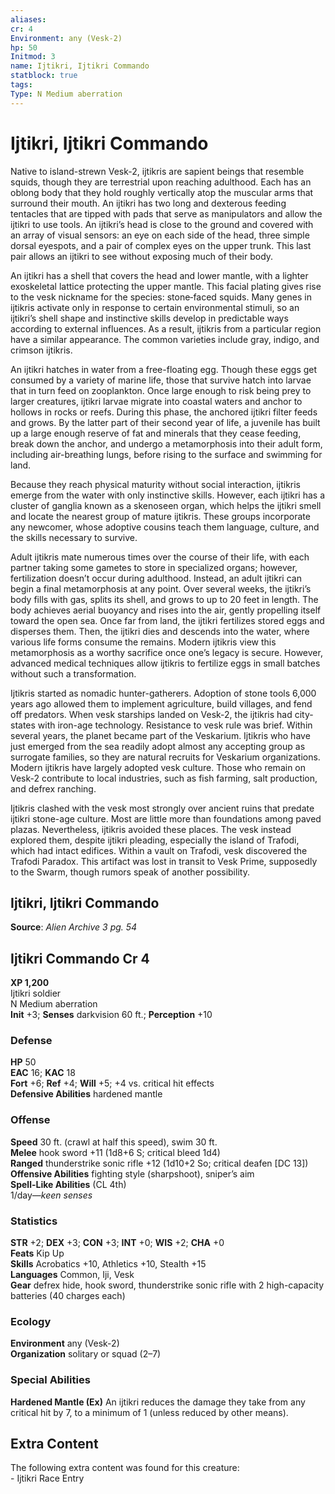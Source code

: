 ```yaml
---
aliases: 
cr: 4
Environment: any (Vesk-2)
hp: 50
Initmod: 3
name: Ijtikri, Ijtikri Commando
statblock: true
tags: 
Type: N Medium aberration
---
```


# Ijtikri, Ijtikri Commando

Native to island-strewn Vesk-2, ijtikris are sapient beings that resemble squids, though they are terrestrial upon reaching adulthood. Each has an oblong body that they hold roughly vertically atop the muscular arms that surround their mouth. An ijtikri has two long and dexterous feeding tentacles that are tipped with pads that serve as manipulators and allow the ijtikri to use tools. An ijtikri’s head is close to the ground and covered with an array of visual sensors: an eye on each side of the head, three simple dorsal eyespots, and a pair of complex eyes on the upper trunk. This last pair allows an ijtikri to see without exposing much of their body.

An ijtikri has a shell that covers the head and lower mantle, with a lighter exoskeletal lattice protecting the upper mantle. This facial plating gives rise to the vesk nickname for the species: stone‑faced squids. Many genes in ijtikris activate only in response to certain environmental stimuli, so an ijtikri’s shell shape and instinctive skills develop in predictable ways according to external influences. As a result, ijtikris from a particular region have a similar appearance. The common varieties include gray, indigo, and crimson ijtikris.

An ijtikri hatches in water from a free-floating egg. Though these eggs get consumed by a variety of marine life, those that survive hatch into larvae that in turn feed on zooplankton. Once large enough to risk being prey to larger creatures, ijtikri larvae migrate into coastal waters and anchor to hollows in rocks or reefs. During this phase, the anchored ijtikri filter feeds and grows. By the latter part of their second year of life, a juvenile has built up a large enough reserve of fat and minerals that they cease feeding, break down the anchor, and undergo a metamorphosis into their adult form, including air-breathing lungs, before rising to the surface and swimming for land.

Because they reach physical maturity without social interaction, ijtikris emerge from the water with only instinctive skills. However, each ijtikri has a cluster of ganglia known as a skenoseen organ, which helps the ijtikri smell and locate the nearest group of mature ijtikris. These groups incorporate any newcomer, whose adoptive cousins teach them language, culture, and the skills necessary to survive.

Adult ijtikris mate numerous times over the course of their life, with each partner taking some gametes to store in specialized organs; however, fertilization doesn’t occur during adulthood. Instead, an adult ijtikri can begin a final metamorphosis at any point. Over several weeks, the ijtikri’s body fills with gas, splits its shell, and grows to up to 20 feet in length. The body achieves aerial buoyancy and rises into the air, gently propelling itself toward the open sea. Once far from land, the ijtikri fertilizes stored eggs and disperses them. Then, the ijtikri dies and descends into the water, where various life forms consume the remains. Modern ijtikris view this metamorphosis as a worthy sacrifice once one’s legacy is secure. However, advanced medical techniques allow ijtikris to fertilize eggs in small batches without such a transformation.

Ijtikris started as nomadic hunter-gatherers. Adoption of stone tools 6,000 years ago allowed them to implement agriculture, build villages, and fend off predators. When vesk starships landed on Vesk-2, the ijtikris had city-states with iron-age technology. Resistance to vesk rule was brief. Within several years, the planet became part of the Veskarium. Ijtikris who have just emerged from the sea readily adopt almost any accepting group as surrogate families, so they are natural recruits for Veskarium organizations. Modern ijtikris have largely adopted vesk culture. Those who remain on Vesk-2 contribute to local industries, such as fish farming, salt production, and defrex ranching.

Ijtikris clashed with the vesk most strongly over ancient ruins that predate ijtikri stone-age culture. Most are little more than foundations among paved plazas. Nevertheless, ijtikris avoided these places. The vesk instead explored them, despite ijtikri pleading, especially the island of Trafodi, which had intact edifices. Within a vault on Trafodi, vesk discovered the Trafodi Paradox. This artifact was lost in transit to Vesk Prime, supposedly to the Swarm, though rumors speak of another possibility.

## Ijtikri, Ijtikri Commando

**Source**:  _Alien Archive 3 pg. 54_

## Ijtikri Commando Cr 4

**XP 1,200**  
Ijtikri soldier  
N Medium aberration  
**Init** +3; **Senses** darkvision 60 ft.; **Perception** +10  

### Defense

**HP** 50  
**EAC** 16; **KAC** 18  
**Fort** +6; **Ref** +4; **Will** +5; +4 vs. critical hit effects  
**Defensive Abilities** hardened mantle  

### Offense

**Speed** 30 ft. (crawl at half this speed), swim 30 ft.  
**Melee** hook sword +11 (1d8+6 S; critical bleed 1d4)  
**Ranged** thunderstrike sonic rifle +12 (1d10+2 So; critical deafen \[DC 13\])  
**Offensive Abilities** fighting style (sharpshoot), sniper’s aim  
**Spell-Like Abilities** (CL 4th)  
1/day—_keen senses_

### Statistics

**STR** +2; **DEX** +3; **CON** +3; **INT** +0; **WIS** +2; **CHA** +0  
**Feats** Kip Up  
**Skills** Acrobatics +10, Athletics +10, Stealth +15  
**Languages** Common, Iji, Vesk  
**Gear** defrex hide, hook sword, thunderstrike sonic rifle with 2 high-capacity batteries (40 charges each)

### Ecology

**Environment** any (Vesk-2)  
**Organization** solitary or squad (2–7)

### Special Abilities

**Hardened Mantle (Ex)** An ijtikri reduces the damage they take from any critical hit by 7, to a minimum of 1 (unless reduced by other means).

## Extra Content

The following extra content was found for this creature:  
\- Ijtikri Race Entry
